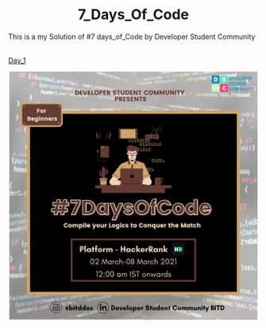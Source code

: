<h1 align="center"> 7_Days_Of_Code</h1>
<p>This is a my Solution of #7 days_of_Code by Developer Student Community</p>
<br>
<a href="https://youtu.be/LPWocjPFkNs">Day_1</a>
<p align="center"><img src="./Image/poster.png" alt="Poster" width="500px" height="500px" /></p>

